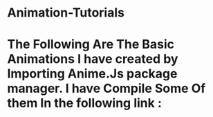 # Animation-Tutorials
# The Following Are The Basic Animations I have created by Importing Anime.Js package manager. I have Compile Some Of them In the following link : 

